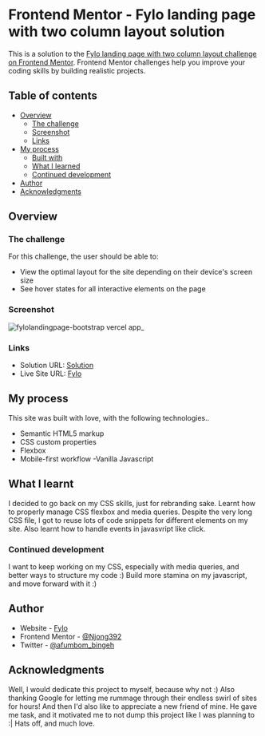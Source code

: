 # Frontend Mentor - Fylo landing page with two column layout solution

This is a solution to the [Fylo landing page with two column layout challenge on Frontend Mentor](https://www.frontendmentor.io/challenges/fylo-landing-page-with-two-column-layout-5ca5ef041e82137ec91a50f5). Frontend Mentor challenges help you improve your coding skills by building realistic projects. 

## Table of contents

- [Overview](#overview)
  - [The challenge](#the-challenge)
  - [Screenshot](#screenshot)
  - [Links](#links)
- [My process](#my-process)
  - [Built with](#built-with)
  - [What I learned](#what-i-learned)
  - [Continued development](#continued-development)
- [Author](#author)
- [Acknowledgments](#acknowledgments)



## Overview

### The challenge

For this challenge, the user should be able to:

- View the optimal layout for the site depending on their device's screen size
- See hover states for all interactive elements on the page

### Screenshot

![fylolandingpage-bootstrap vercel app_](https://user-images.githubusercontent.com/81039882/153856861-18a92262-61de-4ce0-b48f-023936c992b3.png)


### Links

- Solution URL: [Solution](https://www.frontendmentor.io/solutions/fylo-landing-page-with-two-column-layout-UqbdlmCap)
- Live Site URL: [Fylo](https://fylolandingpage-bootstrap.vercel.app/)

## My process

This site was built with love, with the following technologies..

- Semantic HTML5 markup
- CSS custom properties
- Flexbox
- Mobile-first workflow
-Vanilla Javascript


## What I learnt

I decided to go back on my CSS skills, just for rebranding sake. Learnt how to properly manage CSS
flexbox and media queries. Despite the very long CSS file, I got to reuse lots of code snippets for 
different elements on my site. Also learnt how to handle events in javasvript like click. 



### Continued development
I want to keep working on my CSS, especially with media queries, and better ways to structure my code :)
Build more stamina on my javascript, and move forward with it :)


## Author

- Website - [Fylo](https://fylolandingpage-bootstrap.vercel.app/)
- Frontend Mentor - [@Njong392](https://www.frontendmentor.io/profile/Njong392)
- Twitter - [@afumbom_bingeh](https://twitter.com/afumbom_bingeh)


## Acknowledgments

Well, I would dedicate this project to myself, because why not :) Also thanking Google for letting me rummage through their endless swirl of sites for hours! And then I'd also like to appreciate a new friend of mine. He gave me task, and it motivated me to not dump this project like I was planning to :| Hats off, and much love. 
